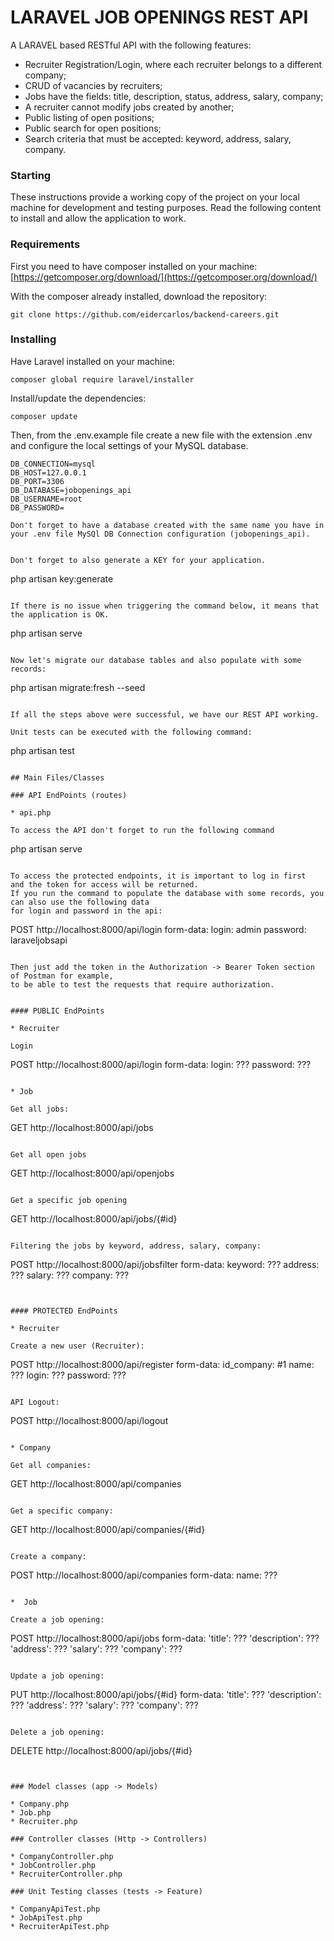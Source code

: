 # LARAVEL JOB OPENINGS REST API

A LARAVEL based RESTful API with the following features:

* Recruiter Registration/Login, where each recruiter belongs to a different company;
* CRUD of vacancies by recruiters;
* Jobs have the fields: title, description, status, address, salary, company;
* A recruiter cannot modify jobs created by another;
* Public listing of open positions;
* Public search for open positions;
* Search criteria that must be accepted: keyword, address, salary, company.

### Starting

These instructions provide a working copy of the project on your local machine for development and testing purposes. Read the following content to install and allow the application to work.

### Requirements

First you need to have composer installed on your machine: [https://getcomposer.org/download/](https://getcomposer.org/download/)

With the composer already installed, download the repository:

```
git clone https://github.com/eidercarlos/backend-careers.git
```

### Installing

Have Laravel installed on your machine:

```
composer global require laravel/installer
```

Install/update the dependencies:

```
composer update
```

Then, from the .env.example file create a new file with the extension .env and configure the local settings of your MySQL database.

``` 
DB_CONNECTION=mysql
DB_HOST=127.0.0.1
DB_PORT=3306
DB_DATABASE=jobopenings_api
DB_USERNAME=root
DB_PASSWORD=

```


```
Don't forget to have a database created with the same name you have in your .env file MySQl DB Connection configuration (jobopenings_api).


Don't forget to also generate a KEY for your application.

```
php artisan key:generate
```

If there is no issue when triggering the command below, it means that the application is OK.

```
php artisan serve
```

Now let's migrate our database tables and also populate with some records:

```
php artisan migrate:fresh --seed
```

If all the steps above were successful, we have our REST API working.

Unit tests can be executed with the following command:

```
php artisan test
```

## Main Files/Classes

### API EndPoints (routes)

* api.php

To access the API don't forget to run the following command

```
php artisan serve
```

To access the protected endpoints, it is important to log in first
and the token for access will be returned.
If you run the command to populate the database with some records, you can also use the following data
for login and password in the api:

```
POST http://localhost:8000/api/login
form-data:
  login: admin
  password: laraveljobsapi
```

Then just add the token in the Authorization -> Bearer Token section of Postman for example,
to be able to test the requests that require authorization.


#### PUBLIC EndPoints

* Recruiter

Login
```
POST http://localhost:8000/api/login
form-data:
  login: ???
  password: ???
```

* Job

Get all jobs:
```
GET http://localhost:8000/api/jobs
```

Get all open jobs
```
GET http://localhost:8000/api/openjobs
```

Get a specific job opening
```
GET http://localhost:8000/api/jobs/{#id}
```  

Filtering the jobs by keyword, address, salary, company:
```
POST http://localhost:8000/api/jobsfilter
form-data:
  keyword: ???
  address: ???
  salary: ???
  company: ???
```


#### PROTECTED EndPoints

* Recruiter

Create a new user (Recruiter):
```
POST http://localhost:8000/api/register
form-data:
  id_company: #1
  name: ???
  login: ???
  password: ???
```

API Logout:
```
POST http://localhost:8000/api/logout
```

* Company

Get all companies:
```
GET http://localhost:8000/api/companies
```

Get a specific company:
```
GET http://localhost:8000/api/companies/{#id}
```

Create a company:
```
POST http://localhost:8000/api/companies
form-data:
  name: ???
```

*  Job

Create a job opening:
```
POST http://localhost:8000/api/jobs
form-data:
  'title': ???
  'description': ???
  'address': ???
  'salary': ???
  'company': ???
```

Update a job opening:
```
PUT http://localhost:8000/api/jobs/{#id}
form-data:
  'title': ???
  'description': ???
  'address': ???
  'salary': ???
  'company': ???
```

Delete a job opening:
```
DELETE http://localhost:8000/api/jobs/{#id}
```


### Model classes (app -> Models)

* Company.php
* Job.php
* Recruiter.php

### Controller classes (Http -> Controllers)

* CompanyController.php
* JobController.php
* RecruiterController.php

### Unit Testing classes (tests -> Feature)

* CompanyApiTest.php
* JobApiTest.php
* RecruiterApiTest.php